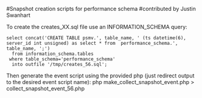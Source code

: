 #Snapshot creation scripts for performance schema
#contributed by Justin Swanhart 

To create the creates_XX.sql file use an INFORMATION_SCHEMA query:

    select concat('CREATE TABLE psmv.', table_name, ' (ts datetime(6), server_id int unsigned) as select * from  performance_schema.', table_name, ';') 
      from information_schema.tables 
     where table_schema='performance_schema' 
      into outfile '/tmp/creates_56.sql';

Then generate the event script using the provided php (just redirect output to the desired event script name):
    php make_collect_snapshot_event.php > collect_snapshot_event_56.php
